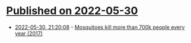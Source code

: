 # [Published on 2022-05-30](index.md)

* [2022-05-30, 21:20:08](https://news.ycombinator.com/item?id=31563733) - [Mosquitoes kill more than 700k people every year (2017)](https://www.isglobal.org/-/mosquito-el-animal-mas-letal-del-mundo)
